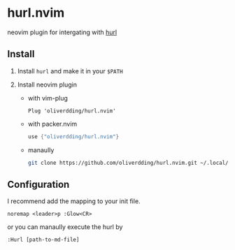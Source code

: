 # hurl.nvim

neovim plugin for intergating with [hurl](https://hurl.dev/)

## Install

1. Install `hurl` and make it in your `$PATH`

2. Install neovim plugin

    * with vim-plug

      ```vim
      Plug 'oliverdding/hurl.nvim'
      ```

    * with packer.nvim

      ```lua
      use {"oliverdding/hurl.nvim"}
      ```

    * manaully

      ```bash
      git clone https://github.com/oliverdding/hurl.nvim.git ~/.local/share/nvim/site/pack/hurl.nvim
      ```

## Configuration

I recommend add the mapping to your init file.

```
noremap <leader>p :Glow<CR>
```

or you can manaully execute the hurl by

```vim
:Hurl [path-to-md-file]
```
